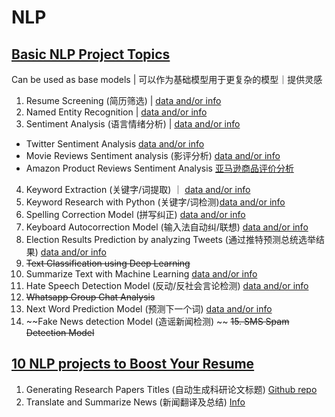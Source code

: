 # NLP
## [Basic NLP Project Topics](https://medium.com/coders-camp/20-machine-learning-projects-on-nlp-582effe73b9c)
Can be used as base models | 可以作为基础模型用于更复杂的模型｜提供灵感
1. Resume Screening (简历筛选) | [data and/or info](https://thecleverprogrammer.com/2020/12/06/resume-screening-with-python/#google_vignette)
2. Named Entity Recognition | [data and/or info](https://thecleverprogrammer.com/2020/08/04/named-entity-recognition-ner/)
3. Sentiment Analysis (语言情绪分析) | [data and/or info](https://thecleverprogrammer.com/2020/12/07/sentiment-analysis-with-python/)
- Twitter Sentiment Analysis [data and/or info](https://thecleverprogrammer.com/2020/06/13/twitter-sentiment-analysis/)
- Movie Reviews Sentiment analysis (影评分析) [data and/or info](https://thecleverprogrammer.com/2020/05/25/movie-reviews-sentiment-analysis-binary-classification-with-machine-learning/)
- Amazon Product Reviews Sentiment Analysis [亚马逊商品评价分析](https://thecleverprogrammer.com/2020/05/15/amazon-product-reviews-sentiment-analysis-with-machine-learning/)
4. Keyword Extraction (关键字/词提取) ｜ [data and/or info](https://thecleverprogrammer.com/2020/12/01/keyword-extraction-with-python/)
5. Keyword Research with Python (关键字/词检测)[data and/or info](https://thecleverprogrammer.com/2020/08/14/keyword-research-with-python/)
6. Spelling Correction Model (拼写纠正) [data and/or info](https://thecleverprogrammer.com/2020/11/30/correct-spellings-with-python/)
7. Keyboard Autocorrection Model (输入法自动纠/联想) [data and/or info](https://thecleverprogrammer.com/2020/10/04/autocorrect-with-python/)
8. Election Results Prediction by analyzing Tweets (通过推特预测总统选举结果) [data and/or info](https://thecleverprogrammer.com/2020/10/01/predict-us-elections-with-python/)
9. ~~Text Classification using Deep Learning~~
10. Summarize Text with Machine Learning [data and/or info](https://thecleverprogrammer.com/2020/08/24/summarize-text-with-machine-learning/)
11. Hate Speech Detection Model (反动/反社会言论检测) [data and/or info](https://thecleverprogrammer.com/2020/08/19/hate-speech-detection-model/)
12. ~~Whatsapp Group Chat Analysis~~
13. Next Word Prediction Model (预测下一个词) [data and/or info](https://thecleverprogrammer.com/2020/07/20/next-word-prediction-model/)
14. ~~Fake News detection Model (造谣新闻检测) ~~
~~15. SMS Spam Detection Model~~

## [10 NLP projects to Boost Your Resume](https://neptune.ai/blog/10-nlp-projects)
1. Generating Research Papers Titles (自动生成科研论文标题) [Github repo](https://github.com/csinva/gpt2-paper-title-generator)
2. Translate and Summarize News (新闻翻译及总结) [Info](https://abidlabs.github.io/Summarize-News/)

